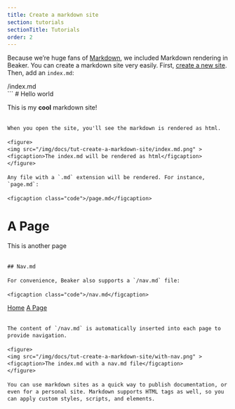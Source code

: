 ```yaml
---
title: Create a markdown site
section: tutorials
sectionTitle: Tutorials
order: 2
---
```


Because we’re huge fans of [Markdown](https://daringfireball.net/projects/markdown/syntax), we included Markdown rendering in Beaker. You can create a markdown site very easily. First, [create a new site](/docs/using-beaker/create-a-site.html). Then, add an `index.md`:

<figcaption class="code">/index.md</figcaption>
```
# Hello world

This is my **cool** markdown site!
```

When you open the site, you'll see the markdown is rendered as html.

<figure>
<img src="/img/docs/tut-create-a-markdown-site/index.md.png" >
<figcaption>The index.md will be rendered as html</figcaption>
</figure>

Any file with a `.md` extension will be rendered. For instance, `page.md`:

<figcaption class="code">/page.md</figcaption>
```
# A Page

This is another page
```

## Nav.md

For convenience, Beaker also supports a `/nav.md` file:

<figcaption class="code">/nav.md</figcaption>
```
[Home](/)
[A Page](/page.md)
```

The content of `/nav.md` is automatically inserted into each page to provide navigation.

<figure>
<img src="/img/docs/tut-create-a-markdown-site/with-nav.png" >
<figcaption>The index.md with a nav.md file</figcaption>
</figure>

You can use markdown sites as a quick way to publish documentation, or even for a personal site. Markdown supports HTML tags as well, so you can apply custom styles, scripts, and elements.